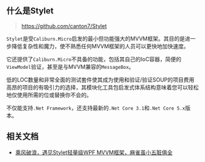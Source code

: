 ## 什么是Stylet

> https://github.com/canton7/Stylet

`Stylet`是受`Caliburn.Micro`启发的最小但功能强大的MVVM框架。其目的是进一步降低复杂性和魔力，使不熟悉任何MVVM框架的人员可以更快地加快速度。

它还提供了`Caliburn.Micro`不具备的功能，包括其自己的IoC容器，简便的`ViewModel`验证，甚至是与MVVM兼容的`MessageBox`。

低的LOC数量和非常全面的测试套件使其成为使用和验证/验证SOUP的项目费用高昂的项目的有吸引力的选择，其模块化工具包启发式体系结构意味着您可以轻松地仅使用所需的位或替换你不会的。

不仅能支持`.Net Framework`，还支持最新的`.Net Core 3.1`和`.Net Core 5.x`版本。

## 相关文档

* [乘风破浪，遇见Stylet轻量级WPF MVVM框架，麻雀虽小五脏俱全](https://www.cnblogs.com/taylorshi/p/15055873.html)